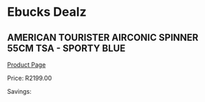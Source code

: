 
# Ebucks Dealz
## AMERICAN TOURISTER AIRCONIC SPINNER 55CM TSA - SPORTY BLUE
[Product Page](https://www.ebucks.com/web/shop/productSelected.do?prodId=1236211956&catId=365267763)

Price: R2199.00

Savings: 


	